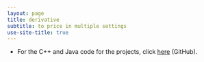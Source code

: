 ```yaml
---
layout: page
title: derivative
subtitle: to price in multiple settings
use-site-title: true
---
```


- For the C++ and Java code for the projects, click [here](https://github.com/imfl/derivative-pricing) (GitHub).
